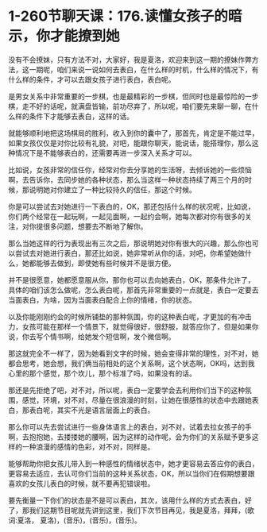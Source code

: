 # 1-260节聊天课：176.读懂女孩子的暗示，你才能撩到她

没有不会撩妹，只有方法不对，大家好，我是夏洛，欢迎来到这一期的撩妹作弊方法，这一期呢，咱们来说一说如何去表白，在什么样的时机，什么样的情况下，有什么样的条件，才可以去跟女孩子进行表白，表白呢。

是男女关系中非常重要的一步棋，也是最精彩的一步棋，但同时也是最惊险的一步棋，走不好的话呢，就满盘皆输，前功尽弃了，所以呢，咱们要先来聊一聊，在什么样的条件下才能够去表白，这样的话。

就能够顺利地把这场棋局的胜利，收入到你的囊中了，那首先，肯定是不能过早，如果女孩仅仅是对你比较有礼貌，对吧，能跟你聊天，能说话，能搭理你，那么这种情况下是不能够表白的，还需要再进一步深入关系才可以。

比如说，女孩非常的信任你，经常对你去分享她的生活呀，去倾诉她的一些烦恼啊，去告诉你，去同步她的各种状态，那么当这样一种状态持续了两三个月的时候，那说明她对你建立了一种比较持久的信任，那这个时候。

你是可以尝试去对她进行一下表白的，OK，那还包括什么样的状况呢，比如说，你们两个经常在一起玩啊，一起见面啊，一起约会啊，她每次都对你有很多的关注，对你提很多问题，想要去不断地了解你。

那么当她这样的行为表现出有三次之后，那说明她对你有很大的兴趣，那么你也可以尝试去对她进行表白，那还比如说，她非常听从你的话，对吧，你希望她做什么，她都能够去做到，即使她有些时候并不是很方便。

并不是很愿意，她都愿意服从你，那你也可以去向她表白，OK，那条件允许了，具体的咱们该怎么做呢，怎么表白呢，那首先非常重要的一点就是，表白一定要去当面表白，为啥，因为当面表白配合上你的情绪，你的状态。

以及你能刚刚约会的时候所铺垫的那种氛围，你的这种表白呢，才更加的有冲击力，女孩可能在那样一个情景下，就觉得很好，很舒服，就答应你了，但是如果你说，你去写个情书啊，给她发个短信啊，发个微信啊。

那这就完全不一样了，因为她看到文字的时候，她会变得非常的理性，对不对，她都会思考，她会想，我们俩当前相处的这个关系啊，这个状态啊，OK吗，达到我心里的那个感觉，那个坎儿，那个标准了吗，如果没有的话。

那还是先拒绝了吧，对不对，所以呢，表白一定要学会去利用你们当下的这种氛围，感觉，环境，对不对，尽量在很浪漫的时刻，让她在很感性的状态中去跟她表白，那表白呢，其实不光是语言层面上的表白。

那么你可以先去尝试进行一些身体语言上的表白，对不对，试着去拉女孩子的手啊，去抱抱她，去搂搂她的腰啊，因为这样的动作呢，会为你们的关系赋予更多这样的一种浪漫的感情的色彩，对不对，同样是。

能够帮助你把女孩儿带入到一种感性的情绪状态中，她才更容易去答应你的表白，更容易去适应，去认可你们当前的这种关系状态，OK，所以当你们在假期想要跟喜欢的女孩儿表白的时候，就不要再犯错误啦。

要先衡量一下你们的状态是不是可以表白，其次，该用什么样的方式去表白，好了，那我们这期节目呢就先讲到这里，我们下次节目再见，我是夏洛，拜拜，(歌词:夏洛， 夏洛)，(音乐)，(音乐)，(音乐)。

